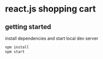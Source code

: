 # react.js shopping cart

## getting started

install dependencies and start local dev server

```sh
npm install
npm start
```





